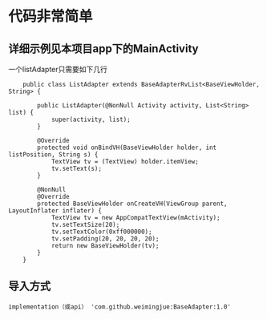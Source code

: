 # 代码非常简单

## 详细示例见本项目app下的MainActivity
一个listAdapter只需要如下几行
```
    public class ListAdapter extends BaseAdapterRvList<BaseViewHolder, String> {

        public ListAdapter(@NonNull Activity activity, List<String> list) {
            super(activity, list);
        }

        @Override
        protected void onBindVH(BaseViewHolder holder, int listPosition, String s) {
            TextView tv = (TextView) holder.itemView;
            tv.setText(s);
        }

        @NonNull
        @Override
        protected BaseViewHolder onCreateVH(ViewGroup parent, LayoutInflater inflater) {
            TextView tv = new AppCompatTextView(mActivity);
            tv.setTextSize(20);
            tv.setTextColor(0xff000000);
            tv.setPadding(20, 20, 20, 20);
            return new BaseViewHolder(tv);
        }
    }
```
## 导入方式
`implementation（或api） 'com.github.weimingjue:BaseAdapter:1.0'`
